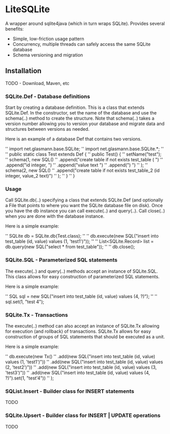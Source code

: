 # LiteSQLite

A wrapper around sqlite4java (which in turn wraps SQLite).  Provides several benefits:
* Simple, low-friction usage pattern
* Concurrency, multiple threads can safely access the same SQLite database
* Schema versioning and migration

## Installation

TODO - Download, Maven, etc

### SQLite.Def - Database definitions

Start by creating a database definition.  This is a class that extends SQLite.Def.  In the constructor, set the name of the database and use the schema(..) method to create the structure.  Note that schema(..) takes a version number allowing you to version your database and migrate data and structures between versions as needed.  

Here is an example of a database Def that contains two versions.

'' import net.glasmann.base.SQLite;
'' import net.glasmann.base.SQLite.*;
'' 
'' public static class Test extends Def {
'' 	public Test() {
''			setName("test");
''			schema(1, new SQL()
''				.append("create table if not exists test_table ( ")
''				.append("id integer, ")
''				.append("value text ")
''				.append(") ")
''			);
''			schema(2, new SQL()
''				.append("create table if not exists test_table_2 (id integer, value_2 text)")
''			);
''		}
''	}

### Usage

Call SQLite.db(..) specifying a class that extends SQLite.Def (and optionally a File that points to where you want the SQLite database file on disk).  Once you have the db instance you can call execute(..) and query(..).  Call close(..) when you are done with the database instance.

Here is a simple example:

''	SQLite db = SQLite.db(Test.class);
''
''	db.execute(new SQL("insert into test_table (id, value) values (1, 'test1')"));
'' 
''	List<SQLite.Record> list = db.query(new SQL("select * from test_table"));
'' 
''	db.close();

### SQLite.SQL - Parameterized SQL statements

The execute(..) and query(..) methods accept an instance of SQLite.SQL.  This class allows for easy construction of parameterized SQL statements.  

Here is a simple example:

'' SQL sql = new SQL("insert into test_table (id, value) values (4, ?)");
'' 
'' sql.set(1, "test 4");

### SQLite.Tx - Transactions

The execute(..) method can also accept an instance of SQLite.Tx allowing for execution (and rollback) of transactions.  SQLite.Tx allows for easy construction of groups of SQL statements that should be executed as a unit.

Here is a simple example:

''	db.execute(new Tx()
''		.add(new SQL("insert into test_table (id, value) values (1, 'test1')"))
''		.add(new SQL("insert into test_table (id, value) values (2, 'test2')"))
''		.add(new SQL("insert into test_table (id, value) values (3, 'test3')"))
''		.add(new SQL("insert into test_table (id, value) values (4, ?)").set(1, "test'4"))
''	);

### SQList.Insert - Builder class for INSERT statements

TODO

### SQLite.Upsert - Builder class for INSERT | UPDATE operations

TODO
